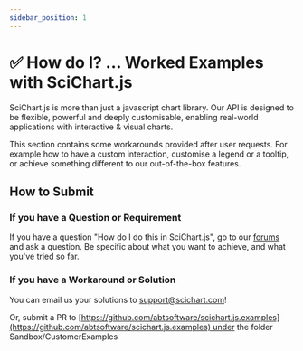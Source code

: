 ```yaml
---
sidebar_position: 1
---
```


# ✅ How do I? ... Worked Examples with SciChart.js

SciChart.js is more than just a javascript chart library. Our API is designed to be flexible, powerful and deeply customisable, enabling real-world applications with interactive & visual charts.

This section contains some workarounds provided after user requests. For example how to have a custom interaction, customise a legend or a tooltip, or achieve something different to our out-of-the-box features.

How to Submit
-------------

### If you have a Question or Requirement

If you have a question "How do I do this in SciChart.js", go to our [forums](https://www.scichart.com/questions/categories/js) and ask a question. Be specific about what you want to achieve, and what you've tried so far.

### If you have a Workaround or Solution

You can email us your solutions to [support@scichart.com](mailto:support@scichart.com)!

Or, submit a PR to [https://github.com/abtsoftware/scichart.js.examples](https://github.com/abtsoftware/scichart.js.examples) under the folder Sandbox/CustomerExamples
